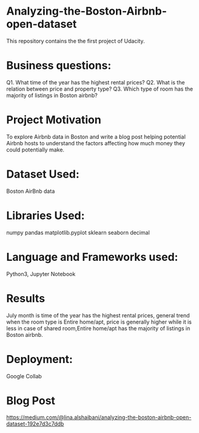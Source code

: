 # Analyzing-the-Boston-Airbnb-open-dataset
This repository contains the the first project of Udacity.

# Business questions:
Q1. What time of the year has the highest rental prices?
Q2. What is the relation between price and property type?
Q3. Which type of room has the majority of listings in Boston airbnb?

# Project Motivation
To explore Airbnb data in Boston and write a blog post helping potential Airbnb hosts to understand the factors affecting how much money they could potentially make.

# Dataset Used:
Boston AirBnb data 

# Libraries Used:
numpy pandas matplotlib.pyplot sklearn seaborn decimal

# Language and Frameworks used:
Python3, Jupyter Notebook

# Results
July month is time of the year has the highest rental prices, general trend when the room type is Entire home/apt, price is generally higher while it is less in case of shared room,Entire home/apt has the majority of listings in Boston airbnb.
# Deployment:
Google Collab

# Blog Post
https://medium.com/@lina.alshaibani/analyzing-the-boston-airbnb-open-dataset-192e7d3c7ddb

